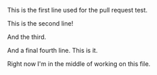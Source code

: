 This is the first line used for the pull request test. 

This is the second line!

And the third. 

And a final fourth line. This is it. 

Right now I'm in the middle of working on this file. 